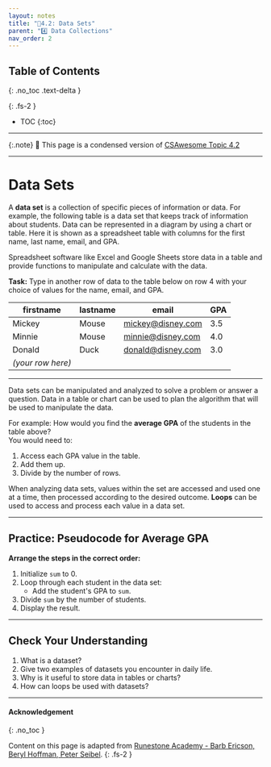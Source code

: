 ```yaml
---
layout: notes
title: "📓4.2: Data Sets" 
parent: "4️⃣ Data Collections"
nav_order: 2
---
```


## Table of Contents
{: .no_toc .text-delta }

{: .fs-2 }
- TOC
{:toc}

---

{:.note}
📖 This page is a condensed version of [CSAwesome Topic 4.2](https://runestone.academy/ns/books/published/csawesome2/topic-4-2-data-sets.html) 

---


# Data Sets

A **data set** is a collection of specific pieces of information or data. For example, the following table is a data set that keeps track of information about students. Data can be represented in a diagram by using a chart or table. Here it is shown as a spreadsheet table with columns for the first name, last name, email, and GPA.

Spreadsheet software like Excel and Google Sheets store data in a table and provide functions to manipulate and calculate with the data.

**Task:** Type in another row of data to the table below on row 4 with your choice of values for the name, email, and GPA.

| firstname | lastname | email                 | GPA |
|-----------|----------|-----------------------|-----|
| Mickey    | Mouse    | mickey@disney.com     | 3.5 |
| Minnie    | Mouse    | minnie@disney.com     | 4.0 |
| Donald    | Duck     | donald@disney.com     | 3.0 |
| *(your row here)* |  |  |     |

---

Data sets can be manipulated and analyzed to solve a problem or answer a question. Data in a table or chart can be used to plan the algorithm that will be used to manipulate the data.

For example: How would you find the **average GPA** of the students in the table above?  
You would need to:
1. Access each GPA value in the table.
2. Add them up.
3. Divide by the number of rows.

When analyzing data sets, values within the set are accessed and used one at a time, then processed according to the desired outcome. **Loops** can be used to access and process each value in a data set.

---

## Practice: Pseudocode for Average GPA

<div class="task" markdown="block">

**Arrange the steps in the correct order:**

1. Initialize `sum` to 0.  
2. Loop through each student in the data set:  
   - Add the student's GPA to `sum`.  
3. Divide `sum` by the number of students.  
4. Display the result.

</div>

---

## Check Your Understanding

<div class="task" markdown="block">

1. What is a dataset?
2. Give two examples of datasets you encounter in daily life.
3. Why is it useful to store data in tables or charts?
4. How can loops be used with datasets?

</div>

---

#### Acknowledgement
{: .no_toc }

Content on this page is adapted from [Runestone Academy - Barb Ericson, Beryl Hoffman, Peter Seibel](https://runestone.academy/ns/books/published/csawesome2/csawesome2.html).
{: .fs-2 }
